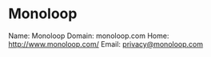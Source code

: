 
# Monoloop

Name: Monoloop
Domain: monoloop.com
Home: http://www.monoloop.com/
Email: privacy@monoloop.com
